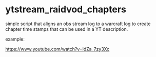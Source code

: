 # ytstream_raidvod_chapters
simple script that aligns an obs stream log to a warcraft log to create chapter time stamps that can be used in a YT description.

example:

https://www.youtube.com/watch?v=ldZa_7zy3Xc
